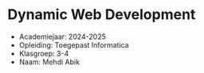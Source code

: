 # Dynamic Web Development

- Academiejaar: 2024-2025
- Opleiding: Toegepast Informatica
- Klasgroep: 3-4
- Naam: Mehdi Abik

